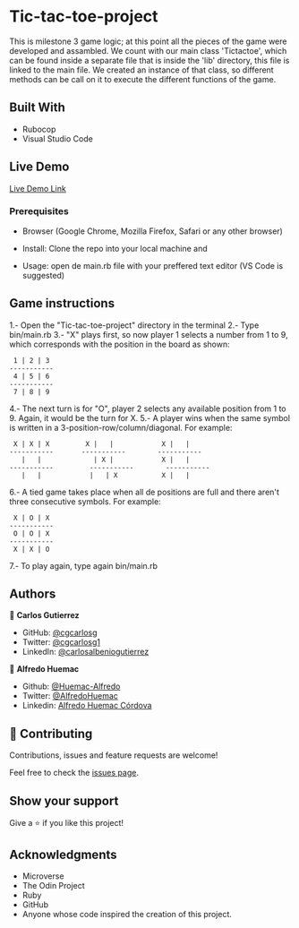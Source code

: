 # Tic-tac-toe-project
This is milestone 3 game logic; at this point all the pieces of the game were developed and assambled. We count with our main class 'Tictactoe', which can be found inside a separate file that is
inside the 'lib' directory, this file is linked to the main file. We created an instance of that class, so different methods can be call on it to execute the different functions of the game.

## Built With
- Rubocop
- Visual Studio Code

## Live Demo

[Live Demo Link]()

### Prerequisites

- Browser (Google Chrome, Mozilla Firefox, Safari or any other browser)

- Install: Clone the repo into your local machine and 

- Usage: open de main.rb file with your preffered text editor (VS Code is suggested)

## Game instructions

1.- Open the "Tic-tac-toe-project" directory in the terminal
2.- Type bin/main.rb
3.- "X" plays first, so now player 1 selects a number from 1 to 9, which corresponds with the position in the board as shown:
	
	 1 | 2 | 3
	-----------
	 4 | 5 | 6
	-----------
	 7 | 8 | 9

4.- The next turn is for "O", player 2 selects any available position from 1 to 9. Again, it would be the turn for X.
5.- A player wins when the same symbol is written in a 3-position-row/column/diagonal. For example:

	 X | X | X         X |   |            X |   |   
	-----------	      -----------        -----------
	   |   |  	         | X |            X |   |  
	----------- 	    -----------        -----------
	   |   |  	        |   | X	          X |   |  

6.- A tied game takes place when all de positions are full and there aren't three consecutive symbols. For example:

	 X | O | X
	-----------
	 O | O | X
	-----------
	 X | X | O

7.- To play again, type again bin/main.rb

## Authors

👤 **Carlos Gutierrez**
- GitHub: [@cgcarlosg](https://github.com/cgcarlosg)
- Twitter: [@cgcarlosg1](https://twitter.com/cgcarlosg1)
- LinkedIn: [@carlosalbeniogutierrez](https://linkedin.com/in/carlosalbeniogutierrez)

👤 **Alfredo Huemac**

- Github: [@Huemac-Alfredo](https://github.com/Huemac-Alfredo)
- Twitter: [@AlfredoHuemac](https://twitter.com/AlfredoHuemac)
- Linkedin: [Alfredo Huemac Córdova](https://www.linkedin.com/in/alfredo-huemac-c%C3%B3rdova-173b481b2/)

## 🤝 Contributing

Contributions, issues and feature requests are welcome!

Feel free to check the [issues page](https://github.com/Huemac-Alfredo/HTML-CSS-capstone-project/issues).

## Show your support

Give a ⭐️ if you like this project!

## Acknowledgments

- Microverse
- The Odin Project
- Ruby
- GitHub
- Anyone whose code inspired the creation of this project. 
